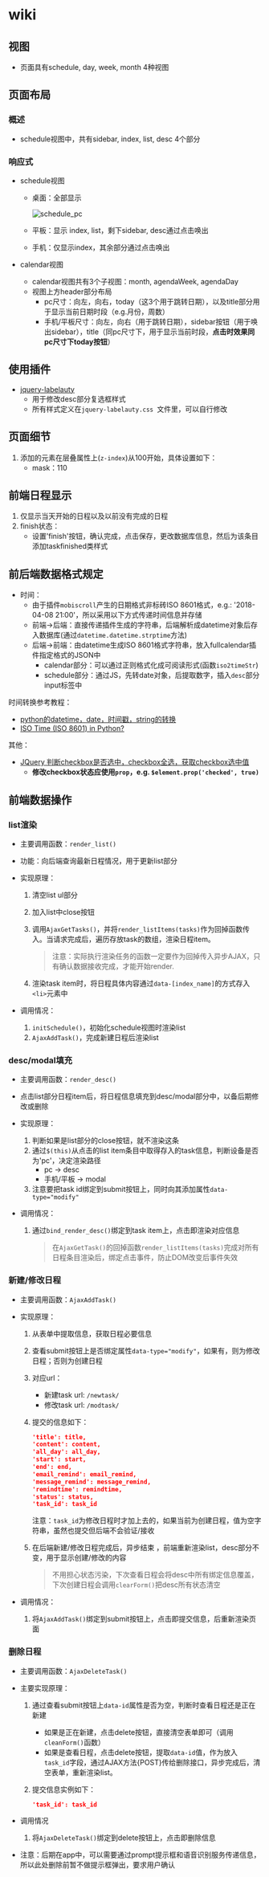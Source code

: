 # wiki

## 视图

- 页面具有schedule, day, week, month 4种视图

## 页面布局

### 概述

- schedule视图中，共有sidebar, index, list, desc 4个部分



### 响应式

- schedule视图

  - 桌面：全部显示

    ![schedule_pc](images/001.png)

  - 平板：显示 index, list，剩下sidebar, desc通过点击唤出

  - 手机：仅显示index，其余部分通过点击唤出

- calendar视图

  - calendar视图共有3个子视图：month, agendaWeek, agendaDay
  - 视图上方header部分布局
    - pc尺寸：向左，向右，today（这3个用于跳转日期），以及title部分用于显示当前日期时段（e.g.月份，周数）
    - 手机/平板尺寸：向左，向右（用于跳转日期），sidebar按钮（用于唤出sidebar），title（同pc尺寸下，用于显示当前时段，**点击时效果同pc尺寸下today按钮**）



## 使用插件

- [jquery-labelauty](https://github.com/fntneves/jquery-labelauty)
  - 用于修改desc部分复选框样式
  - 所有样式定义在`jquery-labelauty.css `文件里，可以自行修改



## 页面细节

1. 添加的元素在层叠属性上(`z-index`)从100开始，具体设置如下：
   - mask：110



## 前端日程显示

1. 仅显示当天开始的日程以及以前没有完成的日程
2. finish状态：
   - 设置'finish'按钮，确认完成，点击保存，更改数据库信息，然后为该条目添加taskfinished类样式



## 前后端数据格式规定

- 时间：
  - 由于插件`mobiscroll`产生的日期格式非标砖ISO 8601格式，e.g.: '2018-04-08 21:00'，所以采用以下方式传递时间信息并存储
  - 前端->后端：直接传递插件生成的字符串，后端解析成datetime对象后存入数据库(通过`datetime.datetime.strptime`方法)
  - 后端->前端：由datetime生成ISO 8601格式字符串，放入fullcalendar插件指定格式的JSON中
    - calendar部分：可以通过正则格式化成可阅读形式(函数`iso2timeStr`)
    - schedule部分：通过JS，先转date对象，后提取数字，插入`desc`部分input标签中




时间转换参考教程：

- [python的datetime，date，时间戳，string的转换](https://www.jianshu.com/p/a4b1f0f9ffbe)
- [ISO Time (ISO 8601) in Python?](https://stackoverflow.com/questions/2150739/iso-time-iso-8601-in-python)

其他：

- [JQuery 判断checkbox是否选中，checkbox全选，获取checkbox选中值](https://my.oschina.net/u/2548093/blog/549463)
  - **修改checkbox状态应使用`prop`，e.g. `$element.prop('checked', true)`**




## 前端数据操作

### list渲染

- 主要调用函数：`render_list()`

- 功能：向后端查询最新日程情况，用于更新list部分

- 实现原理：

  1. 清空list ul部分

  2. 加入list中close按钮

  3. 调用`AjaxGetTasks()`，并将`render_listItems(tasks)`作为回掉函数传入。当请求完成后，遍历存放task的数组，渲染日程item。

     > 注意：实际执行渲染任务的函数一定要作为回掉传入异步AJAX，只有确认数据接收完成，才能开始render.

  4. 渲染task item时，将日程具体内容通过`data-[index_name]`的方式存入`<li>`元素中

- 调用情况：

  1. `initSchedule()`，初始化schedule视图时渲染list
  2. `AjaxAddTask()`，完成新建日程后渲染list

### desc/modal填充 

- 主要调用函数：`render_desc()`

- 点击list部分日程item后，将日程信息填充到desc/modal部分中，以备后期修改或删除

- 实现原理：
  1. 判断如果是list部分的close按钮，就不渲染这条
  2. 通过`$(this)`从点击的list item条目中取得存入的task信息，判断设备是否为'pc'，决定渲染路径
     - pc -> desc
     - 手机/平板 -> modal
  3. 注意要把task id绑定到submit按钮上，同时向其添加属性`data-type="modify"`

- 调用情况：
  1. 通过`bind_render_desc()`绑定到task item上，点击即渲染对应信息

     > 在`AjaxGetTask()`的回掉函数`render_listItems(tasks)`完成对所有日程条目渲染后，绑定点击事件，防止DOM改变后事件失效

### 新建/修改日程

- 主要调用函数：`AjaxAddTask()`

- 实现原理：

  1. 从表单中提取信息，获取日程必要信息

  2. 查看submit按钮上是否绑定属性`data-type="modify"`，如果有，则为修改日程；否则为创建日程

  3. 对应url：

     - 新建task url: `/newtask/`
     - 修改task url: `/modtask/`

  4. 提交的信息如下：

     ```json
     'title': title,
     'content': content,
     'all_day': all_day,
     'start': start,
     'end': end,
     'email_remind': email_remind,
     'message_remind': message_remind,
     'remindtime': remindtime,
     'status': status,
     'task_id': task_id
     ```

     注意：`task_id`为修改日程时才加上去的，如果当前为创建日程，值为空字符串，虽然也提交但后端不会验证/接收

  5. 在后端新建/修改日程完成后，异步结束 ，前端重新渲染list，desc部分不变，用于显示创建/修改的内容

     > 不用担心状态污染，下次查看日程会将desc中所有绑定信息覆盖，下次创建日程会调用`clearForm()`把desc所有状态清空

- 调用情况：

  1. 将`AjaxAddTask()`绑定到submit按钮上，点击即提交信息，后重新渲染页面

### 删除日程

- 主要调用函数：`AjaxDeleteTask()`

- 主要实现原理：

  1. 通过查看submit按钮上`data-id`属性是否为空，判断时查看日程还是正在新建

     - 如果是正在新建，点击delete按钮，直接清空表单即可（调用`cleanForm()`函数）
     - 如果是查看日程，点击delete按钮，提取`data-id`值，作为放入`task_id`字段，通过AJAX方法{POST}传给删除接口，异步完成后，清空表单，重新渲染list。

  2. 提交信息实例如下：

     ```json
     'task_id': task_id
     ```

- 调用情况

  1. 将`AjaxDeleteTask()`绑定到delete按钮上，点击即删除信息

- 注意：后期在app中，可以需要通过prompt提示框和语音识别服务传递信息，所以此处删除前暂不做提示框弹出，要求用户确认